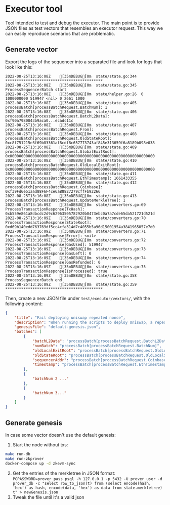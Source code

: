 # Executor tool

Tool intended to test and debug the executor. The main point is to provide JSON files as test vectors that resembles an executor request.
This way we can easily reproduce scenarios that are problematic.

## Generate vector

Export the logs of the sequencer into a separated file and look for logs that look like this:

```log
2022-08-25T13:16:08Z	[35mDEBUG[0m	state/state.go:344	*******************************************
2022-08-25T13:16:08Z	[35mDEBUG[0m	state/state.go:345	ProcessSequencerBatch start
2022-08-25T13:16:08Z	[35mDEBUG[0m	state/helper.go:26	0 1000000000 519947 <nil> 0 2661 1000
2022-08-25T13:16:08Z	[35mDEBUG[0m	state/state.go:405	processBatch[processBatchRequest.BatchNum]: 1
2022-08-25T13:16:08Z	[35mDEBUG[0m	state/state.go:406	processBatch[processBatchRequest.BatchL2Data]: 0xf90a7980843b9aca0...ecadc11c
2022-08-25T13:16:08Z	[35mDEBUG[0m	state/state.go:407	processBatch[processBatchRequest.From]: 
2022-08-25T13:16:08Z	[35mDEBUG[0m	state/state.go:408	processBatch[processBatchRequest.OldStateRoot]: 0xc8f751215e3f69b83361af8cdf8c657773743af845e313659f6a8189b098e038
2022-08-25T13:16:08Z	[35mDEBUG[0m	state/state.go:409	processBatch[processBatchRequest.GlobalExitRoot]: 0x0000000000000000000000000000000000000000000000000000000000000000
2022-08-25T13:16:08Z	[35mDEBUG[0m	state/state.go:410	processBatch[processBatchRequest.OldLocalExitRoot]: 0x0000000000000000000000000000000000000000000000000000000000000000
2022-08-25T13:16:08Z	[35mDEBUG[0m	state/state.go:411	processBatch[processBatchRequest.EthTimestamp]: 1661433355
2022-08-25T13:16:08Z	[35mDEBUG[0m	state/state.go:412	processBatch[processBatchRequest.Coinbase]: 0xf39Fd6e51aad88F6F4ce6aB8827279cffFb92266
2022-08-25T13:16:08Z	[35mDEBUG[0m	state/state.go:413	processBatch[processBatchRequest.UpdateMerkleTree]: 1
2022-08-25T13:16:09Z	[35mDEBUG[0m	state/converters.go:69	ProcessTransactionResponse[TxHash]: 0xb559e861a8dbcdc2d9c62963505782920b0473ebc0a7a7cde65da521721d521d
2022-08-25T13:16:09Z	[35mDEBUG[0m	state/converters.go:70	ProcessTransactionResponse[StateRoot]: 0xd69b140edd763769df5cc4cfa314d7c4055b5a96d15001954a3841965057e7d0
2022-08-25T13:16:09Z	[35mDEBUG[0m	state/converters.go:71	ProcessTransactionResponse[Error]: <nil>
2022-08-25T13:16:09Z	[35mDEBUG[0m	state/converters.go:72	ProcessTransactionResponse[GasUsed]: 519947
2022-08-25T13:16:09Z	[35mDEBUG[0m	state/converters.go:73	ProcessTransactionResponse[GasLeft]: 0
2022-08-25T13:16:09Z	[35mDEBUG[0m	state/converters.go:74	ProcessTransactionResponse[GasRefunded]: 0
2022-08-25T13:16:09Z	[35mDEBUG[0m	state/converters.go:75	ProcessTransactionResponse[IsProcessed]: true
2022-08-25T13:16:09Z	[35mDEBUG[0m	state/state.go:358	ProcessSequencerBatch end
2022-08-25T13:16:09Z	[35mDEBUG[0m	state/state.go:359	*******************************************
```

Then, create a new JSON file under `test/executor/vextors/`, with the following content:

```json
{
    "title": "Fail deploying uniswap repeated nonce",
    "description": "When running the scripts to deploy Uniswap, a repeated nonce got in into a batch. The executor response then was unexpected",
    "genesisFile": "default-genesis.json",
    "batches": [
        {
            "batchL2Data": "processBatch[processBatchRequest.BatchL2Data]",
            "numBatch": "processBatch[processBatchRequest.BatchNum]",
            "oldLocalExitRoot": "processBatch[processBatchRequest.OldLocalExitRoot]",
            "oldStateRoot": "processBatch[processBatchRequest.OldLocalStateRoot]",
            "sequencerAddr": "processBatch[processBatchRequest.Coinbase]",
            "timestamp": "processBatch[processBatchRequest.EthTimestamp]"
        },
        {
            "batchNum 2 ..."
        },
        {
            "batchNum 3..."
        }
    ]
}
```

## Generate genesis

In case some vector doesn't use the default genesis:

1. Start the node without txs:

```bash
make run-db
make run-zkprover
docker-compose up -d zkevm-sync
```

2. Get the entries of the merkletree in JSON format: `PGPASSWORD=prover_pass psql -h 127.0.0.1 -p 5432 -U prover_user -d prover_db -c "select row_to_json(t) from (select encode(hash, 'hex') as hash, encode(data, 'hex') as data from state.merkletree) t" > newGenesis.json`
3. Tweak the file until it's a valid json
